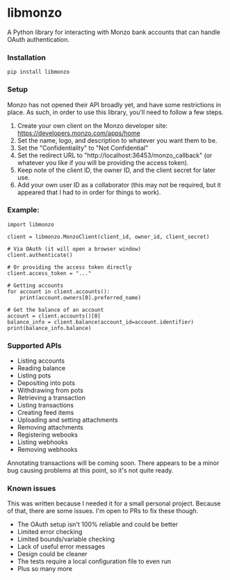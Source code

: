 # libmonzo 

A Python library for interacting with Monzo bank accounts that can handle OAuth authentication.

### Installation

    pip install libmonzo

### Setup

Monzo has not opened their API broadly yet, and have some restrictions in place. As such, in order to use this library, you'll need to follow a few steps. 

1. Create your own client on the Monzo developer site: https://developers.monzo.com/apps/home
2. Set the name, logo, and description to whatever you want them to be. 
3. Set the "Confidentiality" to "Not Confidential"
4. Set the redirect URL to "http://localhost:36453/monzo_callback" (or whatever you like if you will be providing the access token).
5. Keep note of the client ID, the owner ID, and the client secret for later use.
6. Add your own user ID as a collaborator (this may not be required, but it appeared that I had to in order for things to work).

### Example:

    import libmonzo

    client = libmonzo.MonzoClient(client_id, owner_id, client_secret)

    # Via OAuth (it will open a browser window)
    client.authenticate()

    # Or providing the access token directly
    client.access_token = "..."

    # Getting accounts
    for account in client.accounts():
        print(account.owners[0].preferred_name)

    # Get the balance of an account
    account = client.accounts()[0]
    balance_info = client.balance(account_id=account.identifier)
    print(balance_info.balance)

### Supported APIs

* Listing accounts
* Reading balance
* Listing pots
* Depositing into pots
* Withdrawing from pots
* Retrieving a transaction
* Listing transactions
* Creating feed items
* Uploading and setting attachments
* Removing attachments
* Registering webooks
* Listing webhooks
* Removing webhooks

Annotating transactions will be coming soon. There appears to be a minor bug causing problems at this point, so it's not quite ready.


### Known issues

This was written because I needed it for a small personal project. Because of that, there are some issues. I'm open to PRs to fix these though.

* The OAuth setup isn't 100% reliable and could be better
* Limited error checking
* Limited bounds/variable checking
* Lack of useful error messages
* Design could be cleaner
* The tests require a local configuration file to even run
* Plus so many more
